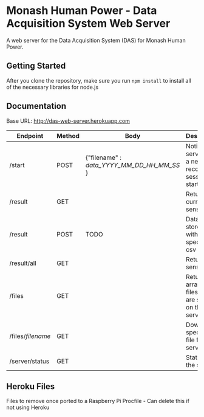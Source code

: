 # Monash Human Power - Data Acquisition System Web Server 

A web server for the Data Acquisition System (DAS) for Monash Human Power.

## Getting Started
After you clone the repository, make sure you run `npm install` to install all of the necessary libraries for node.js

## Documentation
Base URL: http://das-web-server.herokuapp.com

|Endpoint|Method|Body|Description|
|--------|------|----|-----------|
|/start|POST|{"filename" : *data_YYYY_MM_DD_HH_MM_SS* }|Notify server that a new data recording session has started|
|/result|GET||Returns current sensor data|
|/result|POST|TODO|Data to be stored within the specified csv file|
|/result/all|GET||Returns all sensor data|
|/files|GET||Returns an array of files that are stored on the server|
|/files/*filename*|GET||Download specified file from server|
|/server/status|GET||Status of the server|

## Heroku Files
Files to remove once ported to a Raspberry Pi
Procfile - Can delete this if not using Heroku